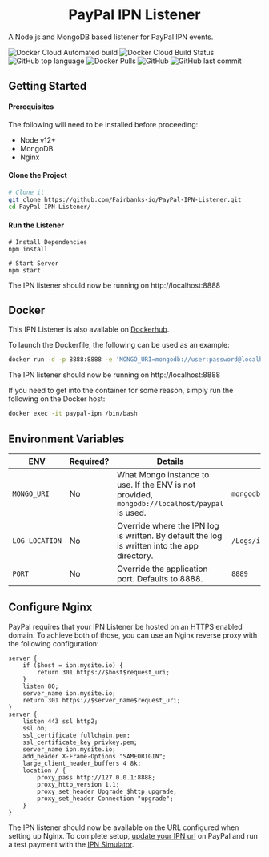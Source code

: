 <h1 align="center">
  PayPal IPN Listener
</h1>

A Node.js and MongoDB based listener for PayPal IPN events.

![Docker Cloud Automated build](https://img.shields.io/docker/cloud/automated/fairbanksio/paypal-ipn-listener.svg)
![Docker Cloud Build Status](https://img.shields.io/docker/cloud/build/fairbanksio/paypal-ipn-listener.svg)
![GitHub top language](https://img.shields.io/github/languages/top/Fairbanks-io/PayPal-IPN-Listener.svg)
![Docker Pulls](https://img.shields.io/docker/pulls/fairbanksio/paypal-ipn-listener.svg)
![GitHub](https://img.shields.io/github/license/Fairbanks-io/PayPal-IPN-Listener.svg)
![GitHub last commit](https://img.shields.io/github/last-commit/Fairbanks-io/PayPal-IPN-Listener.svg)

## Getting Started

#### Prerequisites

The following will need to be installed before proceeding:

- Node v12+
- MongoDB
- Nginx

#### Clone the Project

```sh
# Clone it
git clone https://github.com/Fairbanks-io/PayPal-IPN-Listener.git
cd PayPal-IPN-Listener/
```

#### Run the Listener

```
# Install Dependencies
npm install

# Start Server
npm start
```

The IPN listener should now be running on http://localhost:8888

## Docker

This IPN Listener is also available on [Dockerhub](https://hub.docker.com/r/fairbanksio/paypal-ipn-listener).

To launch the Dockerfile, the following can be used as an example:
```sh
docker run -d -p 8888:8888 -e 'MONGO_URI=mongodb://user:password@localhost:27018/paypal' --restart unless-stopped --name 'paypal-ipn' fairbanksio/paypal-ipn-listener
```

The IPN listener should now be running on http://localhost:8888

If you need to get into the container for some reason, simply run the following on the Docker host:
```sh
docker exec -it paypal-ipn /bin/bash
```

## Environment Variables

| ENV | Required? | Details | Example |
|----------------|-----------|------------------------------------------------------------------------------------------------|--------------------------------------------------|
| `MONGO_URI` | No | What Mongo instance to use. If the ENV is not provided, `mongodb://localhost/paypal` is used. | `mongodb://user:password@localhost:27018/paypal` |
| `LOG_LOCATION` | No | Override where the IPN log is written. By default the log is written into the app directory. | `/Logs/ipn.log` |
| `PORT` | No | Override the application port. Defaults to 8888. | `8889` |

## Configure Nginx

PayPal requires that your IPN Listener be hosted on an HTTPS enabled domain. To achieve both of those, you can use an Nginx reverse proxy with the following configuration:

```
server {
    if ($host = ipn.mysite.io) {
        return 301 https://$host$request_uri;
    }
    listen 80;
    server_name ipn.mysite.io;
    return 301 https://$server_name$request_uri;
}
server {
    listen 443 ssl http2;
    ssl on;
    ssl_certificate fullchain.pem;
    ssl_certificate_key privkey.pem;
    server_name ipn.mysite.io;
    add_header X-Frame-Options "SAMEORIGIN";
    large_client_header_buffers 4 8k;
    location / {
        proxy_pass http://127.0.0.1:8888;
        proxy_http_version 1.1;
        proxy_set_header Upgrade $http_upgrade;
        proxy_set_header Connection "upgrade";
    }
}
```

The IPN listener should now be available on the URL configured when setting up Nginx. To complete setup, [update your IPN url](https://developer.paypal.com/docs/classic/ipn/integration-guide/IPNSetup/) on PayPal and run a test payment with the [IPN Simulator](https://developer.paypal.com/developer/ipnSimulator/).